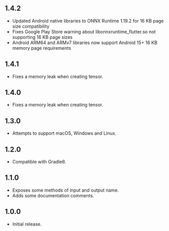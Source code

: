 ## 1.4.2

* Updated Android native libraries to ONNX Runtime 1.19.2 for 16 KB page size compatibility
* Fixes Google Play Store warning about libonnxruntime_flutter.so not supporting 16 KB page sizes
* Android ARM64 and ARMv7 libraries now support Android 15+ 16 KB memory page requirements

## 1.4.1

* Fixes a memory leak when creating tensor.

## 1.4.0

* Fixes a memory leak when creating tensor.

## 1.3.0

* Attempts to support macOS, Windows and Linux.

## 1.2.0

* Compatible with Gradle8.

## 1.1.0

* Exposes some methods of input and output name.
* Adds some documentation comments.

## 1.0.0

* Initial release.
